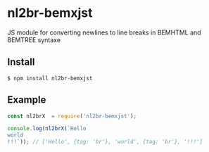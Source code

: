 # nl2br-bemxjst

JS module for converting newlines to line breaks in BEMHTML and BEMTREE syntaxe

## Install

```
$ npm install nl2br-bemxjst
```
## Example
```javascript
const nl2brX  = require('nl2br-bemxjst');

console.log(nl2brX(`Hello
world
!!!`)); // ['Hello', {tag: 'br'}, 'world', {tag: 'br'}, '!!!']
